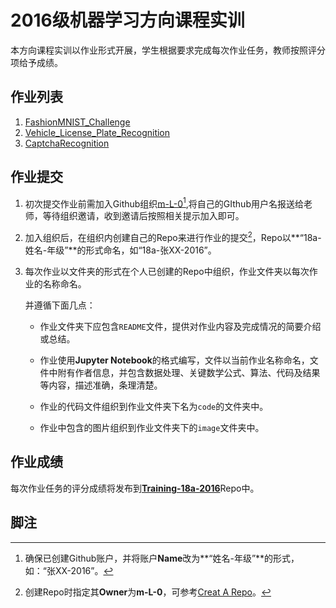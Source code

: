 # 2016级机器学习方向课程实训
本方向课程实训以作业形式开展，学生根据要求完成每次作业任务，教师按照评分项给予成绩。

## 作业列表

1. [FashionMNIST_Challenge](./FashionMNIST_Challenge.md)
2. [Vehicle_License_Plate_Recognition](./Vehicle_License_Plate_Recognition.md)
3. [CaptchaRecognition](./CaptchaRecognition.md)

## 作业提交 

1. 初次提交作业前需加入Github组织[m-L-0](https://www.baidu.com/)[^1],将自己的GIthub用户名报送给老师，等待组织邀请，收到邀请后按照相关提示加入即可。

2. 加入组织后，在组织内创建自己的Repo来进行作业的提交[^2]，Repo以**“18a-姓名-年级”**的形式命名，如“18a-张XX-2016”。

3. 每次作业以文件夹的形式在个人已创建的Repo中组织，作业文件夹以每次作业的名称命名。

   并遵循下面几点：

   * 作业文件夹下应包含`README`文件，提供对作业内容及完成情况的简要介绍或总结。

   * 作业使用**Jupyter Notebook**的格式编写，文件以当前作业名称命名，文件中附有作者信息，并包含数据处理、关键数学公式、算法、代码及结果等内容，描述准确，条理清楚。

   * 作业的代码文件组织到作业文件夹下名为`code`的文件夹中。

   * 作业中包含的图片组织到作业文件夹下的`image`文件夹中。

## 作业成绩

每次作业任务的评分成绩将发布到[**Training-18a-2016**](https://www.baidu.com/)Repo中。

## 脚注

[^1]: 确保已创建Github账户，并将账户**Name**改为**“姓名-年级”**的形式，如：“张XX-2016”。
[^2]: 创建Repo时指定其**Owner**为**m-L-0**，可参考[Creat A Repo](https://www.baidu.com/)。

